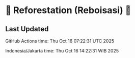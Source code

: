 
# 🌳 Reforestation (Reboisasi) 🌲

## Last Updated

GitHub Actions time: Thu Oct 16 07:22:31 UTC 2025

Indonesia/Jakarta time: Thu Oct 16 14:22:31 WIB 2025
